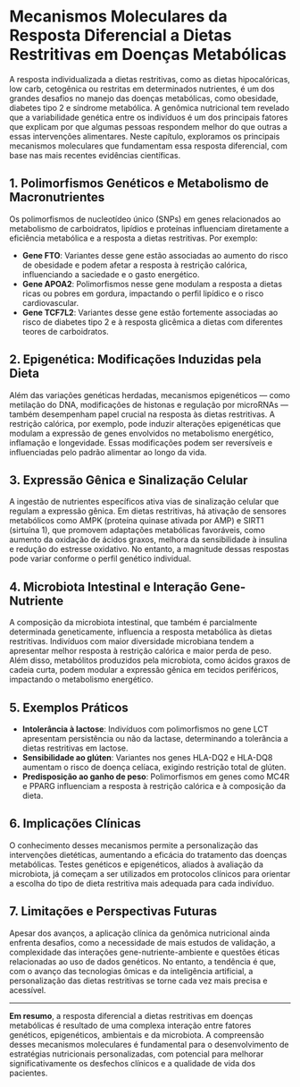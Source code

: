 
# Mecanismos Moleculares da Resposta Diferencial a Dietas Restritivas em Doenças Metabólicas

A resposta individualizada a dietas restritivas, como as dietas hipocalóricas, low carb, cetogênica ou restritas em determinados nutrientes, é um dos grandes desafios no manejo das doenças metabólicas, como obesidade, diabetes tipo 2 e síndrome metabólica. A genômica nutricional tem revelado que a variabilidade genética entre os indivíduos é um dos principais fatores que explicam por que algumas pessoas respondem melhor do que outras a essas intervenções alimentares. Neste capítulo, exploramos os principais mecanismos moleculares que fundamentam essa resposta diferencial, com base nas mais recentes evidências científicas.

## 1. Polimorfismos Genéticos e Metabolismo de Macronutrientes

Os polimorfismos de nucleotídeo único (SNPs) em genes relacionados ao metabolismo de carboidratos, lipídios e proteínas influenciam diretamente a eficiência metabólica e a resposta a dietas restritivas. Por exemplo:

- **Gene FTO**: Variantes desse gene estão associadas ao aumento do risco de obesidade e podem afetar a resposta à restrição calórica, influenciando a saciedade e o gasto energético.
- **Gene APOA2**: Polimorfismos nesse gene modulam a resposta a dietas ricas ou pobres em gordura, impactando o perfil lipídico e o risco cardiovascular.
- **Gene TCF7L2**: Variantes desse gene estão fortemente associadas ao risco de diabetes tipo 2 e à resposta glicêmica a dietas com diferentes teores de carboidratos.

## 2. Epigenética: Modificações Induzidas pela Dieta

Além das variações genéticas herdadas, mecanismos epigenéticos — como metilação do DNA, modificações de histonas e regulação por microRNAs — também desempenham papel crucial na resposta às dietas restritivas. A restrição calórica, por exemplo, pode induzir alterações epigenéticas que modulam a expressão de genes envolvidos no metabolismo energético, inflamação e longevidade. Essas modificações podem ser reversíveis e influenciadas pelo padrão alimentar ao longo da vida.

## 3. Expressão Gênica e Sinalização Celular

A ingestão de nutrientes específicos ativa vias de sinalização celular que regulam a expressão gênica. Em dietas restritivas, há ativação de sensores metabólicos como AMPK (proteína quinase ativada por AMP) e SIRT1 (sirtuína 1), que promovem adaptações metabólicas favoráveis, como aumento da oxidação de ácidos graxos, melhora da sensibilidade à insulina e redução do estresse oxidativo. No entanto, a magnitude dessas respostas pode variar conforme o perfil genético individual.

## 4. Microbiota Intestinal e Interação Gene-Nutriente

A composição da microbiota intestinal, que também é parcialmente determinada geneticamente, influencia a resposta metabólica às dietas restritivas. Indivíduos com maior diversidade microbiana tendem a apresentar melhor resposta à restrição calórica e maior perda de peso. Além disso, metabólitos produzidos pela microbiota, como ácidos graxos de cadeia curta, podem modular a expressão gênica em tecidos periféricos, impactando o metabolismo energético.

## 5. Exemplos Práticos

- **Intolerância à lactose**: Indivíduos com polimorfismos no gene LCT apresentam persistência ou não da lactase, determinando a tolerância a dietas restritivas em lactose.
- **Sensibilidade ao glúten**: Variantes nos genes HLA-DQ2 e HLA-DQ8 aumentam o risco de doença celíaca, exigindo restrição total de glúten.
- **Predisposição ao ganho de peso**: Polimorfismos em genes como MC4R e PPARG influenciam a resposta à restrição calórica e à composição da dieta.

## 6. Implicações Clínicas

O conhecimento desses mecanismos permite a personalização das intervenções dietéticas, aumentando a eficácia do tratamento das doenças metabólicas. Testes genéticos e epigenéticos, aliados à avaliação da microbiota, já começam a ser utilizados em protocolos clínicos para orientar a escolha do tipo de dieta restritiva mais adequada para cada indivíduo.

## 7. Limitações e Perspectivas Futuras

Apesar dos avanços, a aplicação clínica da genômica nutricional ainda enfrenta desafios, como a necessidade de mais estudos de validação, a complexidade das interações gene-nutriente-ambiente e questões éticas relacionadas ao uso de dados genéticos. No entanto, a tendência é que, com o avanço das tecnologias ômicas e da inteligência artificial, a personalização das dietas restritivas se torne cada vez mais precisa e acessível.

---

**Em resumo**, a resposta diferencial a dietas restritivas em doenças metabólicas é resultado de uma complexa interação entre fatores genéticos, epigenéticos, ambientais e da microbiota. A compreensão desses mecanismos moleculares é fundamental para o desenvolvimento de estratégias nutricionais personalizadas, com potencial para melhorar significativamente os desfechos clínicos e a qualidade de vida dos pacientes.
```
